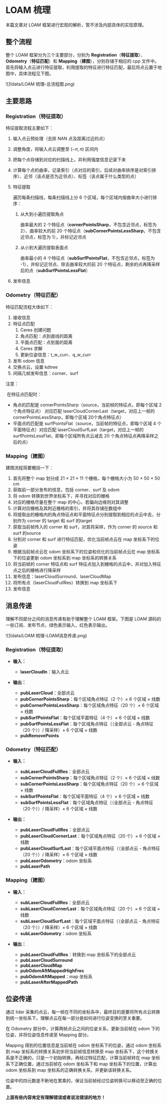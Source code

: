 # LOAM 梳理

本篇文章对 LOAM 框架进行宏观的解析，暂不涉及内部具体的实现原理。

## 整个流程

整个 LOAM 框架分为三个主要部分，分别为 **Registration**（**特征提取**）、**Odometry**（**特征匹配**）和 **Mapping**（**建图**），分别存储于相应的 cpp 文件中。首先将输入点云进行特征提取，利用提取的特征进行特征匹配，最后将点云置于地图中，具体流程见下图。

![](data/LOAM 梳理-总流程图.png)

## 主要思路

### Registration（特征提取）

特征提取流程主要如下：

1. 输入点云预处理（去除 NAN 点及距离过近的点）

2. 调整角度，将输入点云调整至 $(-\pi,\pi)$ 区间内

3. 把每个点存储到对应的扫描线上，并利用强度信息记录下来

4. 计算每个点的曲率，记录索引（点对应的索引，后续对曲率排序是对索引排序）、近邻（该点是否为近邻点）、标签（该点属于什么类型的点）

5. 特征提取

   遍历每条扫描线，每条扫描线上分 6 个区域，每个区域内按曲率大小进行排序：

    1. 从大到小遍历提取角点

       曲率最大的 2 个特征点（**cornerPointsSharp**，不包含近邻点，标签为 2）、曲率较大的前 20 个特征点（**subCornerPointsLessSharp**，不包含近邻点，标签为 1），并标记近邻点

    2. 从小到大遍历提取表面点

       曲率最小的 4 个特征点（**subSurfPointsFlat**，不包含近邻点，标签为 -1），并标记近邻点、除去曲率较大的前 20 个特征点，剩余的点再降采样后的点（**subSurfPointsLessFlat**）

6. 发布信息

### Odometry（特征匹配）

特征匹配流程大体如下：

1. 接收信息
2. 特征点匹配
   1. Ceres 创建问题
   2. 角点匹配：点到直线的距离
   3. 平面点匹配：点到面的距离
   4. Ceres 求解
   5. 更新位姿信息：t_w_curr、q_w_curr
3. 发布 odom 信息
4. 交换点云，设置 kdtree
5. 间隔几帧发布信息：corner、surf

注意：

​	在特征点匹配时：

- 角点的匹配是 cornerPointsSharp（source，当前帧的特征点，即每个区域 2 个角点特征点） 对应匹配 laserCloudCornerLast（target，对应上一帧的 cornerPointsLessSharp，即每个区域 20个角点特征点）
- 平面点的匹配是 surfPointsFlat（source，当前帧的特征点，即每个区域 4 个平面特征点）对应匹配 laserCloudSurfLast（target，对应上一帧的 surfPointsLessFlat，即每个区域所有点云减去 20 个角点特征点再降采样之后的点）

### Mapping（建图）

建图流程简要概括一下：

1. 首先将整个 map 划分成 21 × 21 × 11 个栅格，每个栅格大小为 50 × 50 × 50 cm
2. 获取前一部分发布的信息，包括 corner、surf 及 odom
3. 将 odom 转换到世界坐标系下，并寻找对应的栅格
4. 对应的栅格尽量在整个 map 的中心，若偏向边缘则对其调整
5. 计算对应栅格及其附近栅格的索引，并将其存储在数组中
6. 将提取出的栅格内的角点特征点和平面特征点分别提取到相应的点云中去，分别作为 corner 的 target 和 surf 的target
7. 获取当前帧传入的 corner 和 surf，对其将采样，作为 corner 的 source 和 surf 的source
8. 分别对 corner 和 surf 进行特征匹配，优化当前帧点云在 map 坐标系下的位姿
9. 根据当前帧点云在 odom 坐标系下的位姿和优化的当前帧点云在 map 坐标系下的位姿更新 odom 坐标系到 map 坐标系的转换关系
10. 将当前帧的 corner 特征点和 surf 特征点加入到栅格的点云中，并对加入特征点之后的栅格进行降采样
11. 发布信息：laserCloudSurround、laserCloudMap
12. 将所有点（laserCloudFullRes）转换到 map 坐标系下
13. 发布信息

## 消息传递

理解不同部分之间的消息传递有助于理解整个 LOAM 框架。下图是 LOAM 源码的一些订阅、发布节点，绿色表示输入，红色表示输出。

![](data/LOAM 梳理-LOAM消息传递.png)

### Registration（特征提取）

- **输入：**
  - **laserCloudIn**：输入点云

- **输出：**
  - **pubLaserCloud**：全部点云
  - **pubCornerPointsSharp**：每个区域角点特征（2 个）× 6 个区域 × 线数
  - **pubCornerPointsLessSharp**：每个区域角点特征（20 个）× 6 个区域 × 线数
  - **pubSurfPointsFlat**：每个区域平面特征（4 个）× 6 个区域 × 线数
  - **pubSurfPointsLessFlat**：每个区域角点特征（（全部点云 - 角点特征（20 个））/ 降采样）× 6 个区域 × 线数
  - **pubRemovePoints**

### Odometry（特征匹配）

- **输入：**
  - **subLaserCloudFullRes**：全部点云
  - **subCornerPointsSharp**：每个区域角点特征（2 个）× 6 个区域 × 线数
  - **subCornerPointsLessSharp**：每个区域角点特征（20 个）× 6 个区域 × 线数
  - **subSurfPointsFlat**：每个区域平面特征（4 个）× 6 个区域 × 线数
  - **subSurfPointsLessFlat**：每个区域角点特征（（全部点云 - 角点特征（20 个））/ 降采样）× 6 个区域 × 线数

- **输出：**
  - **pubLaserCloudFullRes**：全部点云
  - **pubLaserCloudCornerLast**：每个区域角点特征（20 个）× 6 个区域 × 线数
  - **pubLaserCloudSurfLast**：每个区域平面点特征（（全部点云 - 角点特征（20 个））/ 降采样）× 6 个区域 × 线数
  - **pubLaserOdometry**：odom 坐标系
  - **pubLaserPath**

### Mapping（建图）

- **输入：**
  - **subLaserCloudFullRes**：全部点云
  - **subLaserCloudCornerLast**：每个区域角点特征（20 个）× 6 个区域 × 线数
  - **subLaserCloudSurfLast**：每个区域平面点特征（（全部点云 - 角点特征（20 个））/ 降采样）× 6 个区域 × 线数
  - **subLaserOdometry**：odom 坐标系

- **输出：**
  - **pubLaserCloudFullRes**：转换到 map 坐标系下的全部点云
  - **pubLaserCloudSurround**
  - **pubLaserCloudMap**
  - **pubOdomAftMappedHighFrec**
  - **pubOdomAftMapped**：map 坐标系
  - **pubLaserAfterMappedPath**

## 位姿传递

通过 lidar 采集的点云，每一帧在不同的坐标系中，最终目的是要将所有点云转换到统一坐标系下。理解点云在每一部分是如何进行位姿变换的至关重要。

在 Odometry 部分中，计算两帧点云之间的位姿关系，更新当前帧在 odom 下的位姿，并将位姿信息传递至 Mapping 部分。

Mapping 得到的位置信息是当前帧在 odom 坐标系下的位姿，通过 odom 坐标系到 map 坐标系的转换关系初步将当前帧信息转换至 map 坐标系下，这个转换关系是不正确的，只是一个初始转换，再经过特征匹配，计算当前帧转在 map 坐标系下正确位置，通过当前帧在 odom 坐标系下和 map 坐标系下的位置，计算出 odom 坐标系到 map 坐标系的正确转换关系，并更新该转换关系。

位姿中的四元数是不断地在累乘的，保证当前帧经过位姿转换可以移动至正确的位置。



**上面有些内容肯定有理解错误或者说法错误的地方！**